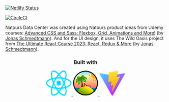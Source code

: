 [![Netlify Status](https://api.netlify.com/api/v1/badges/67147bde-52a8-4377-a2c9-03d56cbdbbe5/deploy-status)](https://app.netlify.com/sites/ndc-andre-wicaksono/deploys)

[![CircleCI](https://dl.circleci.com/status-badge/img/circleci/38jLTJ71QLactquHziSNdc/UTFVyX7hsceqbN4QnUXtfB/tree/main.svg?style=svg)](https://dl.circleci.com/status-badge/redirect/circleci/38jLTJ71QLactquHziSNdc/UTFVyX7hsceqbN4QnUXtfB/tree/main)

Natours Data Center was created using Natours product ideas from Udemy courses: [Advanced CSS and Sass: Flexbox, Grid, Animations and More!](https://www.udemy.com/course/advanced-css-and-sass/) (by [Jonas Schmedtmann](https://www.udemy.com/course/advanced-css-and-sass/#instructor-1)). And for the UI design, it uses The Wild Oasis project from [The Ultimate React Course 2023: React, Redux & More](https://www.udemy.com/course/the-ultimate-react-course/) (by [Jonas Schmedtmann](https://www.udemy.com/course/advanced-css-and-sass/#instructor-1)).

<h3 align="center">Built with</h3>

<div align="center">
    <a href="https://react.dev/" target="_blank">
        <img alt="React.js" src="/public/documentation/react.svg" height="80px" width="80px">
    </a>
    <a href="https://tanstack.com/" target="_blank">
        <img alt="TanStack" src="/public/documentation/tanstack.webp" height="80px" width="80px">
    </a>
    <a href="https://vitejs.dev/" target="_blank">
        <img alt="Vite.js" src="/public/documentation/vite.svg" height="80px" width="80px">
    </a>
</div>
